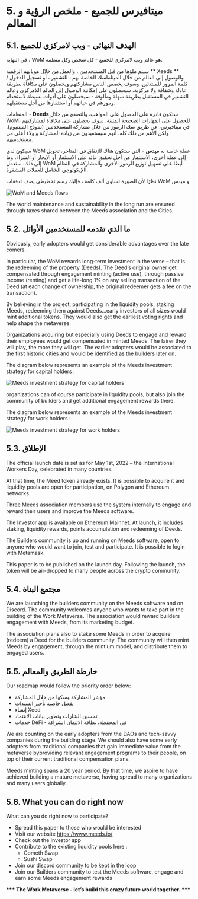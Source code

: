 # 5. ميتافيرس للجميع - ملخص الرؤية و المعالم

## 5.1. الهدف النهائي - ويب لامركزي للجميع

في النهاية ، WoM هو عالم ويب لامركزي للجميع - كل شخص وكل منظمة.

سيتم ملؤها من قبل المستخدمين ، والعمل من خلال هوياتهم الرقمية ** Xeeds ** والوصول إلى العالم من خلال الميتاماسك الخاصة بهم ، للتشفير ، أو تسجيل الدخول / كلمة المرور للمبتدئين. وسوف يخصص الناس مشاركتهم ويحصلون على مكافأة بطريقة عادلة وشفافة ولا مركزية. سيحصلون على إمكانية الوصول إلى العالم اللامركزي وعالم التشفير في المستقبل بطريقة سهلة ومألوفة - سيحصلون على أدوات بسيطة لاستخدام رموزهم في حياتهم أو استثمارها من أجل مستقبلهم.

المنظمات - **Deeds** ستكون قادرة على الحصول على المواهب، والتصفح من خلال WoM، للحصول على المهارات الصحيحة المثبتة. سوف يحصلون على مكافأة لمشاركتهم في ميتافيرس، عن طريق سك الرموز من خلال مشاركة المستخدمين (نموذج المينتيوم). ولكن الأهم من ذلك كله، أنهم سيستفيدون من زيادة المشاركة و ولاء أعلى من مستخدميهم.

سيكون لدى WoM عملة خاصة به **ميدس** - التي ستكون هناك للإنفاق في المتاجر، تحويل إلى عملة أخرى، الاستثمار من أجل تحقيق عائد على الاستثمار أو الإيجار أو الشراء، وما إلى ذلك. ستعمل WoM أيضًا على تسهيل توزيع الرموز الأخرى والمشاركة في النظام االإيكولوجي الشامل للعملات المشفرة.

نظرًا لأن الصورة تساوي ألف كلمة ، فإليك رسم تخطيطي يصف تدفقات WoM و ميدس

![WoM and Meeds flows](img/en/wom-flows.png)

The world maintenance and sustainability in the long run are ensured through taxes shared between the Meeds association and the Cities.

## 5.2. ما الذي تقدمه للمستخدمين الأوائل

Obviously, early adopters would get considerable advantages over the late comers.

In particular, the WoM rewards long-term investment in the verse – that is the redeeming of the property (Deeds). The Deed’s original owner get compensated through engagement minting (active use), through passive income (renting) and get a life-long 1% on any selling transaction of the Deed (at each change of ownership, the original redeemer gets a fee on the transaction).

By believing in the project, participating in the liquidity pools, staking Meeds, redeeming them against Deeds...early investors of all sizes would mint additional tokens. They would also get the earliest voting rights and help shape the metaverse.

Organizations acquiring but especially using Deeds to engage and reward their employees would get compensated in minted Meeds. The fairer they will play, the more they will get. The earlier adopters would be associated to the first historic cities and would be identified as the builders later on.

The diagram below represents an example of the Meeds investment strategy for capital holders :

![Meeds investment strategy for capital holders](img/en/invest-capital.png)

organizations can of course participate in liquidity pools, but also join the community of builders and get additional engagement rewards there.

The diagram below represents an example of the Meeds investment strategy for work holders :

![Meeds investment strategy for work holders](img/en/invest-work.png)

## 5.3. الإطلاق

The official launch date is set as for May 1st, 2022 – the International Workers Day, celebrated in many countries.

At that time, the Meed token already exists. It is possible to acquire it and liquidity pools are open for participation, on Polygon and Ethereum networks.

Three Meeds association members use the system internally to engage and reward their users and improve the Meeds software.

The Investor app is available on Ethereum Mainnet. At launch, it includes staking, liquidity rewards, points accumulation and redeeming of Deeds.

The Builders community is up and running on Meeds software, open to anyone who would want to join, test and participate. It is possible to login with Metamask.

This paper is to be published on the launch day. Following the launch, the token will be air-dropped to many people across the crypto community.

## 5.4. مجتمع البناة

We are launching the builders community on the Meeds software and on Discord. The community welcomes anyone who wants to take part in the building of the Work Metaverse. The association would reward builders engagement with Meeds, from its marketing budget.

The association plans also to stake some Meeds in order to acquire (redeem) a Deed for the builders community. The community will then mint Meeds by engagement, through the mintium model, and distribute them to engaged users.

## 5.5. خارطة الطريق والمعالم

Our roadmap would follow the priority order below:

- مؤشر المشاركة وسكها من خلال المشاركة
- تفعيل خاصية تأجير السندات
- إنشاء Xeed
- تحسين الشارات وتطوير بيانات الاعتماد
- خدمات DeFi - في المحفظة، بطاقة الائتمان الشراكة

We are counting on the early adopters from the DAOs and tech-savvy companies during the building stage. We should also have some early adopters from traditional companies that gain immediate value from the metaverse byproviding relevant engagement programs to their people, on top of their current traditional compensation plans.

Meeds minting spans a 20 year period. By that time, we aspire to have achieved building a mature metaverse, having spread to many organizations and many users globally.

## 5.6. What you can do right now

What can you do right now to participate?

- Spread this paper to those who would be interested
- Visit our website https://www.meeds.io/
- Check out the Investor app
- Contribute to the existing liquidity pools here :
  - Cometh Swap
  - Sushi Swap
- Join our discord community to be kept in the loop
- Join our Builders community to test the Meeds software, engage and earn some Meeds engagement rewards

**\*\*\* The Work Metaverse - let’s build this crazy future world together. \*\*\***